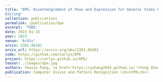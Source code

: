 ```yaml
---
title: "DPE: Disentanglement of Pose and Expression for General Video Portrait
Editing"
collection: publications
permalink: /publication/dpe
excerpt: 'TODO.'
date: 2023-01-15
year: 2023
venue: 'ArXiv'
arxiv: 2301.06281
arxiv_url: https://arxiv.org/abs/2301.06281
code: https://github.com/Carlyx/DPE
project: https://carlyx.github.io/DPE/
teaser: ./images/dpe.jpg
authors: Youxin Pang, <a href='https://yzhang2016.github.io/'>Yong Zhang</a>, Weize Quan, <a href='https://sites.google.com/site/yanbofan0124/'>Yanbo Fan</a>, <b>Xiaodong Cun</b>, Ying Shan, Dong-ming Yan
publication: Computer Vision and Pattern Recognition (<b>CVPR</b>)
---
```


<!-- This paper is about the number 3. The number 4 is left for future work. -->

<!-- [Download paper here](http://academicpages.github.io/files/paper3.pdf) -->

